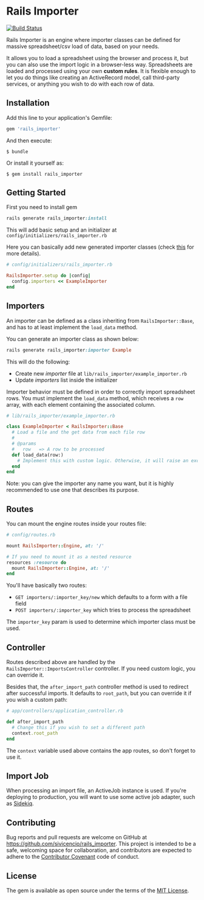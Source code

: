 # Rails Importer
[![Build Status](https://travis-ci.org/sivicencio/rails_importer.svg?branch=master)](https://travis-ci.org/sivicencio/rails_importer)

Rails Importer is an engine where importer classes can be defined for massive spreadsheet/csv load of data, based on your needs.

It allows you to load a spreadsheet using the browser and process it, but you can also use the import logic in a browser-less way. Spreadsheets are loaded and processed using your own **custom rules**. It is flexible enough to let you do things like creating an ActiveRecord model, call third-party services, or anything you wish to do with each row of data.

## Installation

Add this line to your application's Gemfile:

```ruby
gem 'rails_importer'
```

And then execute:

    $ bundle

Or install it yourself as:

    $ gem install rails_importer

## Getting Started

First you need to install gem

```ruby
rails generate rails_importer:install
```

This will add basic setup and an initializer at `config/initializers/rails_importer.rb`

Here you can basically add new generated importer classes (check  [this](#importers) for more details).

```ruby
# config/initializers/rails_importer.rb

RailsImporter.setup do |config|
  config.importers << ExampleImporter
end
```

## Importers
An importer can be defined as a class inheriting from `RailsImporter::Base`, and has to at least implement the `load_data` method.

You can generate an importer class as shown below:

```ruby
rails generate rails_importer:importer Example
```

This will do the following:

- Create new *importer* file at `lib/rails_importer/example_importer.rb`
- Update *importers* list inside the initializer

Importer behavior must be defined in order to correctly import spreadsheet rows. You must implement the `load_data` method, which receives a `row` array, with each element containing the associated column.

```ruby
# lib/rails_importer/example_importer.rb

class ExampleImporter < RailsImporter::Base
  # Load a file and the get data from each file row
  #
  # @params
  #   row   => A row to be processed
  def load_data(row:)
    # Implement this with custom logic. Otherwise, it will raise an exception
  end
end
```

Note: you can give the importer any name you want, but it is highly recommended to use one that describes its purpose.

## Routes

You can mount the engine routes inside your routes file:

```ruby
# config/routes.rb

mount RailsImporter::Engine, at: '/'

# If you need to mount it as a nested resource
resources :resource do
  mount RailsImporter::Engine, at: '/'
end
```

You'll have basically two routes:

 - `GET importers/:importer_key/new` which defaults to a form with a file field
 - `POST importers/:importer_key` which tries to process the spreadsheet

The `importer_key` param is used to determine which importer class must be used.


## Controller

Routes described above are handled by the `RailsImporter::ImportsController` controller. If you need custom logic, you can override it.

Besides that, the `after_import_path` controller method is used to redirect after successful imports. It defaults to `root_path`, but you can override it if you wish a custom path:

```ruby
# app/controllers/application_controller.rb

def after_import_path
  # Change this if you wish to set a different path
  context.root_path
end
```
The `context` variable used above contains the app routes, so don't forget to use it.

## Import Job
When processing an import file, an ActiveJob instance is used. If you're deploying to production, you will want to use some active job adapter, such as [Sidekiq](https://github.com/mperham/sidekiq).

## Contributing

Bug reports and pull requests are welcome on GitHub at https://github.com/sivicencio/rails_importer. This project is intended to be a safe, welcoming space for collaboration, and contributors are expected to adhere to the [Contributor Covenant](http://contributor-covenant.org) code of conduct.


## License

The gem is available as open source under the terms of the [MIT License](http://opensource.org/licenses/MIT).
